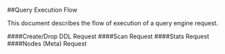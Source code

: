 ##Query Execution Flow

This document describes the flow of execution of a query engine request.

####Create/Drop DDL Request
####Scan Request 
####Stats Request 
####Nodes (Meta) Request 
